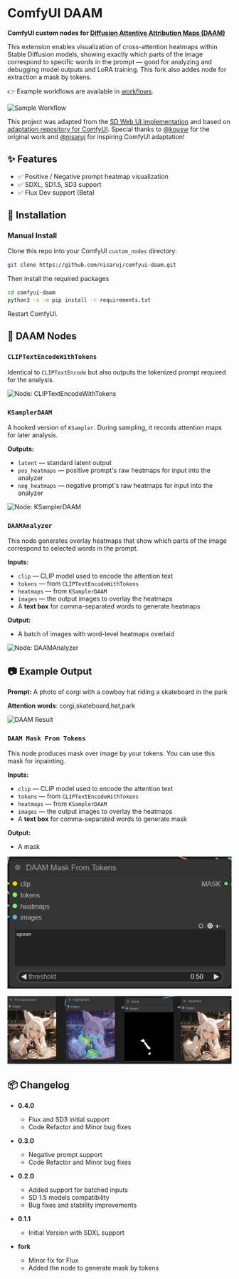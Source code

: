 # ComfyUI DAAM

**ComfyUI custom nodes for [Diffusion Attentive Attribution Maps (DAAM)](https://github.com/castorini/daam)**

This extension enables visualization of cross-attention heatmaps within Stable Diffusion models, showing exactly which parts of the image correspond to specific words in the prompt — good for analyzing and debugging model outputs and LoRA training. This fork also addes node for extraction a mask by tokens.

👉 Example workflows are available in [workflows](./workflows).

![Sample Workflow](./img/workflow.png)

This project was adapted from the [SD Web UI implementation](https://github.com/kousw/stable-diffusion-webui-daam) and based on [adaptation repository for ComfyUI](https://github.com/nisaruj/comfyui-daam).  Special thanks to [@kousw](https://github.com/kousw) for the original work and [@nisaruj](https://github.com/) for inspiring ComfyUI adaptation!

## ✨ Features
- ✅ Positive / Negative prompt heatmap visualization
- ✅ SDXL, SD1.5, SD3 support
- ✅ Flux Dev support (Beta)

## 🚀 Installation

### Manual Install

Clone this repo into your ComfyUI `custom_nodes` directory:

```bash
git clone https://github.com/nisaruj/comfyui-daam.git
```

Then install the required packages
```bash
cd comfyui-daam
python3 -s -m pip install -r requirements.txt
```

Restart ComfyUI.


## 🧩 DAAM Nodes

### `CLIPTextEncodeWithTokens`

Identical to `CLIPTextEncode` but also outputs the tokenized prompt required for the analysis.

![Node: CLIPTextEncodeWithTokens](.img/node_clip.png)

### `KSamplerDAAM`

A hooked version of `KSampler`. During sampling, it records attention maps for later analysis.

**Outputs:**
- `latent` — standard latent output
- `pos_heatmaps` — positive prompt's raw heatmaps for input into the analyzer
- `neg_heatmaps` — negative prompt's raw heatmaps for input into the analyzer

![Node: KSamplerDAAM](./img/node_sampler.png)

### `DAAMAnalyzer`

This node generates overlay heatmaps that show which parts of the image correspond to selected words in the prompt.

**Inputs:**
- `clip` — CLIP model used to encode the attention text
- `tokens` — from `CLIPTextEncodeWithTokens`
- `heatmaps` — from `KSamplerDAAM`
- `images` — the output images to overlay the heatmaps
- A **text box** for comma-separated words to generate heatmaps

**Output:**
- A batch of images with word-level heatmaps overlaid

![Node: DAAMAnalyzer](./img/node_analyzer.png)


## 📷 Example Output

**Prompt:** A photo of corgi with a cowboy hat riding a skateboard in the park

**Attention words**: corgi,skateboard,hat,park

![DAAM Result](./img/preview.png)

### `DAAM Mask From Tokens`

This node produces mask over image by your tokens. You can use this mask for inpainting.

**Inputs:**
- `clip` — CLIP model used to encode the attention text
- `tokens` — from `CLIPTextEncodeWithTokens`
- `heatmaps` — from `KSamplerDAAM`
- `images` — the output images to overlay the heatmaps
- A **text box** for comma-separated words to generate mask

**Output:**
- A mask

![Node: DAAM Mask From Tokens](./img/node_mask.png)

![Masking result](./img/inpainted.png)

## 📦 Changelog

- **0.4.0**
    - Flux and SD3 initial support
    - Code Refactor and Minor bug fixes

- **0.3.0**
    - Negative prompt support
    - Code Refactor and Minor bug fixes

- **0.2.0**
    - Added support for batched inputs
    - SD 1.5 models compatibility
    - Bug fixes and stability improvements

- **0.1.1**
    - Initial Version with SDXL support

- **fork**
    - Minor fix for Flux
    - Added the node to generate mask by tokens